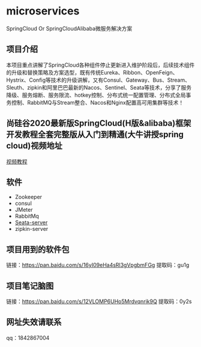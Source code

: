 # microservices
SpringCloud Or SpringCloudAlibaba微服务解决方案

## 项目介绍
本项目重点讲解了SpringCloud各种组件停止更新进入维护阶段后，后续技术组件的升级和替换策略及方案选型，既有传统Eureka、Ribbon、OpenFeign、Hystrix、Config等技术的升级讲解，又有Consul、Gateway、Bus、Stream、Sleuth、zipkin和阿里巴巴最新的Nacos、Sentinel、Seata等技术，分享了服务降级、服务熔断、服务限流、hotkey控制、分布式统一配置管理、分布式全局事务控制、RabbitMQ与Stream整合、Nacos和Nginx配置高可用集群等技术！

## 尚硅谷2020最新版SpringCloud(H版&alibaba)框架开发教程全套完整版从入门到精通(大牛讲授spring cloud)视频地址
[视频教程](https://www.bilibili.com/video/av93813318)

## 软件
* Zookeeper
* consul
* JMeter
* RabbitMq
* [Seata-server](https://github.com/seata/seata/releases)
* zipkin-server

## 项目用到的软件包 
链接：https://pan.baidu.com/s/16yI09eHa4sRl3gVpgbmFGg
提取码：gu1g

## 项目笔记脑图
链接：https://pan.baidu.com/s/12VLOMP6UHo5Mrdvqnrik9Q 
提取码：0y2s

## 网址失效请联系
qq：1842867004
